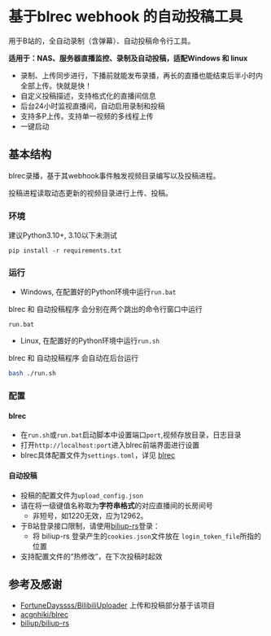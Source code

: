 # 基于blrec webhook 的自动投稿工具

用于B站的，全自动录制（含弹幕）、自动投稿命令行工具。

**适用于：NAS、服务器直播监控、录制及自动投稿，适配Windows 和 linux**

- 录制、上传同步进行，下播前就能发布录播，再长的直播也能结束后半小时内全部上传。快就是快！
- 自定义投稿描述，支持格式化的直播间信息
- 后台24小时监视直播间，自动启用录制和投稿
- 支持多P上传。支持单一视频的多线程上传
- 一键启动

## 基本结构
blrec录播，基于其webhook事件触发视频目录编写以及投稿进程。

投稿进程读取动态更新的视频目录进行上传、投稿。

### 环境
建议Python3.10+, 3.10以下未测试
```
pip install -r requirements.txt
```

### 运行
- Windows, 在配置好的Python环境中运行`run.bat`

blrec 和 自动投稿程序 会分别在两个跳出的命令行窗口中运行
```
run.bat
```


- Linux, 在配置好的Python环境中运行`run.sh`

blrec 和 自动投稿程序 会自动在后台运行
```bash
bash ./run.sh
```
### 配置
#### blrec
- 在`run.sh`或`run.bat`启动脚本中设置端口`port`,视频存放目录，日志目录
- 打开`http://localhost:port`进入blrec前端界面进行设置
- blrec具体配置文件为`settings.toml`，详见 [blrec](https://github.com/acgnhiki/blrec)

#### 自动投稿
- 投稿的配置文件为`upload_config.json`
- 请在将一级键值名称取为**字符串格式**的对应直播间的长房间号
  - 非短号，如1220无效，应为12962。
- 于B站登录接口限制，请使用[biliup-rs](https://github.com/biliup/biliup-rs)登录：
  - 将 biliup-rs 登录产生的`cookies.json`文件放在 `login_token_file`所指的位置
- 支持配置文件的“热修改”，在下次投稿时起效

## 参考及感谢

- [FortuneDayssss/BilibiliUploader](https://github.com/FortuneDayssss/BilibiliUploader) 上传和投稿部分基于该项目
- [acgnhiki/blrec](https://github.com/acgnhiki/blrec)
- [biliup/biliup-rs](https://github.com/biliup/biliup-rs)






